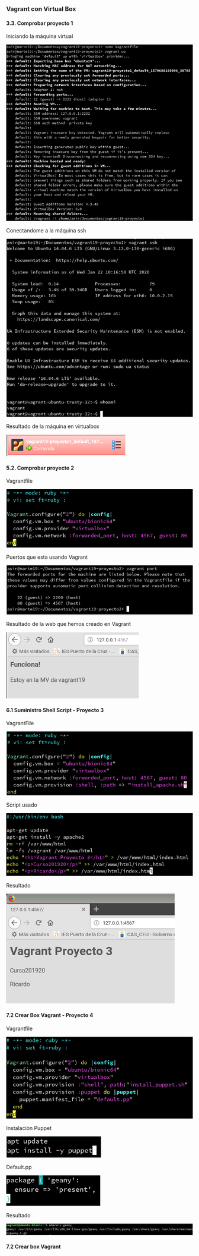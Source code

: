 ### Vagrant con Virtual Box

#### 3.3. Comprobar proyecto 1
Iniciando la máquina virtual

![](img/vagrant-p1-up.png)

Conectandome a la máquina ssh

![](img/vagrant-p1-ssh.png)

Resultado de la máquina en virtualbox

![](img/vagrant-p1-virtualbox.png)

#### 5.2. Comprobar proyecto 2
Vagrantfile

![](img/vagrant-p2-vagrantfile.png)

Puertos que esta usando Vagrant

![](img/vagrant-p2-puertos.png)

Resultado de la web que hemos creado en Vagrant

![](img/vagrant-p2-funciona.png)

#### 6.1 Suministro Shell Script - Proyecto 3
VagrantFile

![](img/vagrant-p3-vagrantfile.png)

Script usado

![](img/vagrant-p3-script.png)

Resultado

![](img/vagrant-p3-resultado.png)

#### 7.2 Crear Box Vagrant - Proyecto 4

Vagrantfile

![](img/vagrant-p4-vagrantfile.png)

Instalación Puppet

![](img/vagrant-p4-puppet_install.png)

Default.pp

![](img/vagrant-p4-default_pp.png)

Resultado

![](img/vagrant-p4-geany.png)

#### 7.2 Crear box Vagrant
